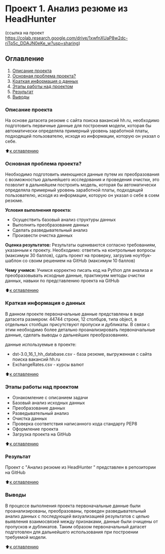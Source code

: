 # Проект 1. Анализ резюме из HeadHunter
  (ссылка на проект https://colab.research.google.com/drive/1xwfnXUaP8w2dc-riTp5c_DDAJN0eKe_w?usp=sharing)


## Оглавление
1. [Описание проекта](https://github.com/ElenaSaveleva/Project_1/blob/main/README.md#Описание-проекта)
2. [Основная проблема проекта?](https://github.com/ElenaSaveleva/Project_1/blob/main/README.md#Какой-кейс-решаем)
3. [Краткая информация о данных](https://github.com/ElenaSaveleva/Project_1/blob/main/README.md#Краткая-информация-о-данных)
4. [Этапы работы над проектом](https://github.com/ElenaSaveleva/Project_1/blob/main/README.md#Этапы-работы-над-проектом)
5. [Результат](https://github.com/ElenaSaveleva/Project_1/blob/main/README.md#Результат)
6. [Выводы](https://github.com/ElenaSaveleva/Project_1/blob/main/README.md#Выводы)


### Описание проекта
На основе датасета резюме с сайта поиска вакансий hh.ru, необходимо подготовить первичные данные для построения модели, которая бы автоматически определяла примерный уровень заработной платы, подходящей пользователю, исходя из информации, которую он указал о себе. 


:arrow_up:[к оглавлению](https://github.com/ElenaSaveleva/Project_1/blob/main/README.md#Оглавление)


### Основная проблема проекта?
Необходимо подготовить имеющиеся данные путем их преобразования с возможностью дальнейшего исследования и проведения очистки, это позволит в дальнейшем построить модель, которая бы автоматически определяла примерный уровень заработной платы, подходящей пользователю, исходя из информации, которую он указал о себе в соем резюме.


**Условия выполнения проекта:**
- Осуществить базовый анализ структуры данных
- Выполнить преобразование данных
- Сделать разведывательный анализ
- Произвести очистка данных


**Оценка результатов:**
Результаты оцениваются согласно требованиям, указанным к проекту. 
Необходимо: ответить на контрольные вопросы (максимум 30 баллов), сдать проект на проверку, загрузив ноутбук-шаблон со своим решением на GitHub (максимум 10 баллов)


**Чему учимся:**
Учимся корректно писать код на Python для анализа и преобразовывать исходные данные, практикуем методы очистки данных, навыки по представлению проекта на GitHub


:arrow_up:[к оглавлению](https://github.com/ElenaSaveleva/Project_1/blob/main/README.md#Оглавление)


### Краткая информация о данных
В данном проекте первоначальные данные представлены в виде датасета размером: 44744 строки, 12 столбцов, типа object, в отдельных столбцах присутствуют пропуски и дубликаты. В связи с этим необходимо более детально проанализировать первоначальные данные, сделать выводы о дальнейших преобразованиях. 

данные используемые в проекте:
-  dst-3.0_16_1_hh_database.csv - база резюме, выгруженная с сайта поиска вакансий hh.ru
-  ExchangeRates.csv - курсы валют


:arrow_up:[к оглавлению](https://github.com/ElenaSaveleva/Project_1/blob/main/README.md#Оглавление)


### Этапы работы над проектом
- Ознакомление с описанием задачи
- Базовый анализ исходных данных
- Преобразование данных
- Разведывательный анализ
- Очистка данных
- Проверка соответствия написанного кода стандарту PEP8
- Оформление проекта
- Загрузка проекта на GitHub 


:arrow_up:[к оглавлению](https://github.com/ElenaSaveleva/Project_1/blob/main/README.md#Оглавление)


### Результат
Проект c "Анализ резюме из HeadHunter " представлен в репозитории на GitHub


:arrow_up:[к оглавлению](https://github.com/ElenaSaveleva/Project_1/blob/main/README.md#Оглавление)


### Выводы
В процессе выполнения проекта первоначальные данные были проанализированы, преобразованы, проведен разведывательный анализ данных с последующей визуализацией результатов с целью выявления взаимосвязей между признаками, данные были очищены от пропусков и дубликатов. Таким образом первоначальный датасет подготовлен для дальнейшего использования при построении требуемой модели. 


:arrow_up:[к оглавлению](https://github.com/ElenaSaveleva/Project_1/blob/main/README.md#Оглавление)
